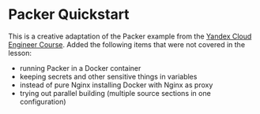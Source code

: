 # Packer Quickstart
This is a creative adaptation of the Packer example from the [Yandex Cloud Engineer Course](https://practicum.yandex.ru/ycloud/). Added the following items that were not covered in the lesson:
- running Packer in a Docker container
- keeping secrets and other sensitive things in variables
- instead of pure Nginx installing Docker with Nginx as proxy
- trying out parallel building (multiple source sections in one configuration)
    
